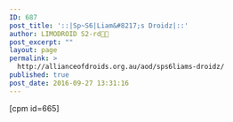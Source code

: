 ```yaml
---
ID: 687
post_title: '::|Sp~S6|Liam&#8217;s Droidz|::'
author: LIMODROID S2-rd🔭🔬
post_excerpt: ""
layout: page
permalink: >
  http://allianceofdroids.org.au/aod/sps6liams-droidz/
published: true
post_date: 2016-09-27 13:31:16
---
```

[cpm id=665]
